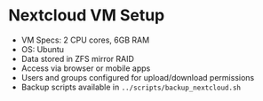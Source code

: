 # Nextcloud VM Setup

- VM Specs: 2 CPU cores, 6GB RAM
- OS: Ubuntu
- Data stored in ZFS mirror RAID
- Access via browser or mobile apps
- Users and groups configured for upload/download permissions
- Backup scripts available in `../scripts/backup_nextcloud.sh`
